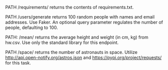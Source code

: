 PATH /requirements/ returns the contents of requirements.txt.

PATH /users/generate returns 100 random people with names and email addresses. Use Faker. An optional query parameter regulates the number of people, defaulting to 100.

PATH: /mean/ returns the average height and weight (in cm, kg) from hw.csv. Use only the standard library for this endpoint.

PATH /space/ returns the number of astronauts in space. Utilize http://api.open-notify.org/astros.json and https://pypi.org/project/requests/ for this task.

